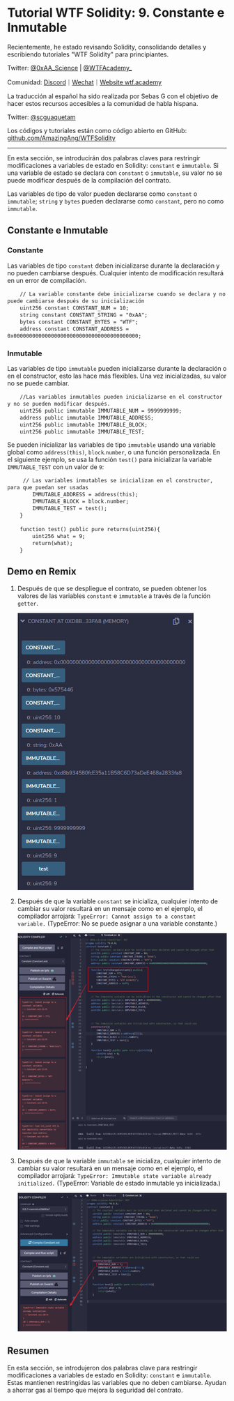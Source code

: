 # Tutorial WTF Solidity: 9. Constante e Inmutable

Recientemente, he estado revisando Solidity, consolidando detalles y escribiendo tutoriales "WTF Solidity" para principiantes.

Twitter: [@0xAA_Science](https://twitter.com/0xAA_Science) | [@WTFAcademy_](https://twitter.com/WTFAcademy_)

Comunidad: [Discord](https://discord.gg/5akcruXrsk)｜[Wechat](https://docs.google.com/forms/d/e/1FAIpQLSe4KGT8Sh6sJ7hedQRuIYirOoZK_85miz3dw7vA1-YjodgJ-A/viewform?usp=sf_link)｜[Website wtf.academy](https://wtf.academy)

La traducción al español ha sido realizada por Sebas G con el objetivo de hacer estos recursos accesibles a la comunidad de habla hispana.

Twitter: [@scguaquetam](https://twitter.com/scguaquetam)

Los códigos y tutoriales están como código abierto en GitHub: [github.com/AmazingAng/WTFSolidity](https://github.com/AmazingAng/WTFSolidity)


-----

En esta sección, se introducirán dos palabras claves para restringir modificaciones a variables de estado en Solidity: `constant` e `immutable`. Si una variable de estado se declara con `constant` o `immutable`, su valor no se puede modificar después de la compilación del contrato.

Las variables de tipo de valor pueden declararse como `constant` o `immutable`; `string` y `bytes` pueden declararse como `constant`, pero no como `immutable`.

## Constante e Inmutable

### Constante

Las variables de tipo `constant` deben inicializarse durante la declaración y no pueden cambiarse después. Cualquier intento de modificación resultará en un error de compilación.

``` solidity
    // La variable constante debe inicializarse cuando se declara y no puede cambiarse después de su inicialización
    uint256 constant CONSTANT_NUM = 10;
    string constant CONSTANT_STRING = "0xAA";
    bytes constant CONSTANT_BYTES = "WTF";
    address constant CONSTANT_ADDRESS = 0x0000000000000000000000000000000000000000;
```

### Inmutable

Las variables de tipo `immutable` pueden inicializarse durante la declaración o en el constructor, esto las hace más flexibles. Una vez inicializadas, su valor no se puede cambiar.

``` solidity
    //Las variables inmutables pueden inicializarse en el constructor y no se pueden modificar después.
    uint256 public immutable IMMUTABLE_NUM = 9999999999;
    address public immutable IMMUTABLE_ADDRESS;
    uint256 public immutable IMMUTABLE_BLOCK;
    uint256 public immutable IMMUTABLE_TEST;
```

Se pueden inicializar las variables de tipo `immutable` usando una variable global como `address(this)`, `block`.`number`, o una función personalizada. En el siguiente ejemplo, se usa la función `test()` para inicializar la variable `IMMUTABLE_TEST` con un valor de `9`:

``` solidity
     // Las variables inmutables se inicializan en el constructor, para que puedan ser usadas
        IMMUTABLE_ADDRESS = address(this);
        IMMUTABLE_BLOCK = block.number;
        IMMUTABLE_TEST = test();
    }

    function test() public pure returns(uint256){
        uint256 what = 9;
        return(what);
    }
```


## Demo en Remix

1. Después de que se despliegue el contrato, se pueden obtener los valores de las variables `constant` e `immutable` a través de la función `getter`.

   ![9-1.png](./img/9-1.png)   
   
2. Después de que la variable `constant` se inicializa, cualquier intento de cambiar su valor resultará en un mensaje como en el ejemplo, el compilador arrojará: `TypeError: Cannot assign to a constant variable.` (TypeError: No se puede asignar a una variable constante.)

   ![9-2.png](./img/9-2.png)   
   
3. Después de que la variable `immutable` se inicializa, cualquier intento de cambiar su valor resultará en un mensaje como en el ejemplo, el compilador arrojará: `TypeError: Immutable state variable already initialized.` (TypeError: Variable de estado inmutable ya inicializada.)

   ![9-3.png](./img/9-3.png)

## Resumen

En esta sección, se introdujeron dos palabras clave para restringir modificaciones a variables de estado en Solidity: `constant` e `immutable`. Estas mantienen restringidas las variables que no deben cambiarse. Ayudan a ahorrar gas al tiempo que mejora la seguridad del contrato.